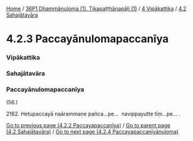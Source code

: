 
[Home](/) / [36P1 Dhammānuloma (1), Tikapaṭṭhānapāḷi (1)](../../../36P1.md) / [4 Vipākattika](../../4.md) / [4.2 Sahajātavāra](../4.2.md)

# 4.2.3 Paccayānulomapaccanīya

### Vipākattika

### Sahajātavāra

### Paccayānulomapaccanīya

(56.)

2162\. Hetupaccayā naārammaṇe pañca…pe…  navippayutte tīṇi…pe… .

[Go to previous page (4.2.2 Paccayapaccanīya)](4.2.2.md) / [Go to parent page (4.2 Sahajātavāra)](../4.2.md) / [Go to next page (4.2.4 Paccayapaccanīyānuloma)](4.2.4.md)


